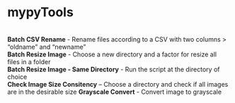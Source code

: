 # mypyTools
\
**Batch CSV Rename** - Rename files according to a CSV with two columns > “oldname” and “newname”\
**Batch Resize Image** -  Choose a new directory and a factor for resize all files in a folder\
**Batch Resize Image - Same Directory** -  Run the script at the directory of choice\
**Check Image Size Consitency** – Choose a directory and check if all images are in the desirable size 
**Grayscale Convert** - Convert image to grayscale
